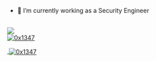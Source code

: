 <!-- 
**0x1347/0x1347** is a ✨ _special_ ✨ repository because its `README.md` (this file) appears on your GitHub profile.

Here are some ideas to get you started:
 -->
- 🔭 I’m currently working as a Security Engineer
<!-- - 🌱 I’m currently learning ...
- 👯 I’m looking to collaborate on ...
- 🤔 I’m looking for help with ...
- 💬 Ask me about ...
- 📫 How to reach me: ...
- 😄 Pronouns: ...
- ⚡ Fun fact: ...    0x1347 -->

<!-- 
<a href="https://twitter.com/0x1347">
  <img src="https://github-readme-streak-stats.herokuapp.com?user=0x1347&theme=dark&hide_border=true&date_format=M%20j%5B%2C%20Y%5D" />
</a>
<br/> -->
<br/>
<a href="https://twitter.com/0x1347">
  <img src="https://img.shields.io/twitter/follow/0x1347?style=for-the-badge&logo=twitter&&labelColor=1f1f1f&color=5fffaf" />
</a>
<br/>
<a href="https://twitter.com/0x1347">
  <img src="https://github-readme-stats.vercel.app/api/top-langs?username=0x1347&theme=cobalt&show_icons=true&locale=en&layout=compact" alt="0x1347" />
</a>
<br/>
<a href="https://twitter.com/0x1347">
  <p>&nbsp;<img align="center" src="https://github-readme-stats.vercel.app/api?username=0x1347&theme=cobalt&show_icons=true&locale=en" alt="0x1347" />
</a>
